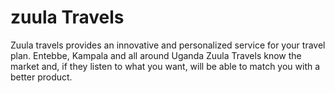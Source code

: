 # zuula Travels
Zuula travels provides an innovative and personalized service for your travel plan. Entebbe, Kampala and all around Uganda
Zuula Travels know the market and, if they listen to what you want, will be able to match you with a better product.
